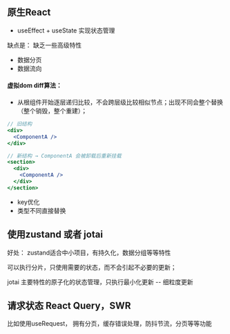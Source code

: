 

## 原生React

- useEffect + useState 实现状态管理

缺点是：
缺乏一些高级特性
- 数据分页
- 数据流向

#### 虚拟dom diff算法：
- 从根组件开始逐层递归比较，不会跨层级比较相似节点；出现不同会整个替换（整个销毁，整个重建）；
```jsx
// 旧结构
<div>
  <ComponentA />
</div>

// 新结构 → ComponentA 会被卸载后重新挂载
<section>
  <div>
    <ComponentA />
  </div>
</section>
```
- key优化
- 类型不同直接替换

## 使用zustand 或者 jotai

好处：
zustand适合中小项目，有持久化，数据分组等等特性

可以执行分片，只使用需要的状态，而不会引起不必要的更新；

jotai 主要特性的原子化的状态管理，只执行最小化更新 -- 细粒度更新


## 请求状态 React Query，SWR

比如使用useRequest， 拥有分页，缓存错误处理，防抖节流，分页等等功能
